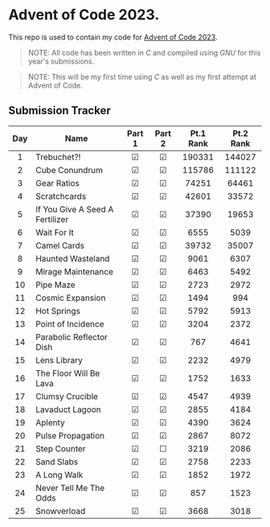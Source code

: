 # Advent of Code 2023.

This repo is used to contain my code for [Advent of Code 2023](https://adventofcode.com/2023).

> NOTE: All code has been written in *C* and compiled using *GNU* for this year's submissions.

> NOTE: This will be my first time using *C* as well as my first attempt at Advent of Code.

## Submission Tracker

| Day | Name | Part 1 | Part 2 | Pt.1 Rank | Pt.2 Rank |
| :---: | ---- | :------: | :------: | :------: | :------: |
| 1 | Trebuchet?! | &#9745; | &#9745; | 190331 | 144027 |
| 2 | Cube Conundrum | &#9745; | &#9745; | 115786 | 111122 |
| 3 | Gear Ratios | &#9745; | &#9745; | 74251 | 64461 |
| 4 | Scratchcards | &#9745; | &#9745; | 42601 | 33572 |
| 5 | If You Give A Seed A Fertilizer | &#9745; | &#9745; | 37390 | 19653 |
| 6 | Wait For It | &#9745; | &#9745; | 6555 | 5039 |
| 7 | Camel Cards | &#9745; | &#9745; | 39732 | 35007 |
| 8 | Haunted Wasteland | &#9745; | &#9745; | 9061 | 6307 |
| 9 | Mirage Maintenance | &#9745; | &#9745; | 6463 | 5492 |
| 10 | Pipe Maze | &#9745; | &#9745; | 2723 | 2972 |
| 11 | Cosmic Expansion | &#9745; | &#9745; | 1494 | 994 |
| 12 | Hot Springs | &#9745; | &#9745; | 5792 | 5913 |
| 13 | Point of Incidence | &#9745; | &#9745; | 3204 | 2372 |
| 14 | Parabolic Reflector Dish | &#9745; | &#9745; | 767 | 4641 |
| 15 | Lens Library | &#9745; | &#9745; | 2232 | 4979 |
| 16 | The Floor Will Be Lava | &#9745; | &#9745; | 1752 | 1633 |
| 17 | Clumsy Crucible | &#9745; | &#9745; | 4547 | 4939 |
| 18 | Lavaduct Lagoon | &#9745; | &#9745; | 2855 | 4184 |
| 19 | Aplenty | &#9745; | &#9745; | 4390 | 3624 |
| 20 | Pulse Propagation | &#9745; | &#9745; | 2867 | 8072 |
| 21 | Step Counter | &#9745; | &#9744; | 3219 | 2086 |
| 22 | Sand Slabs | &#9745; | &#9745; | 2758 | 2233 |
| 23 | A Long Walk | &#9745; | &#9745; | 1852 | 1972 |
| 24 | Never Tell Me The Odds | &#9745; | &#9745; | 857 | 1523 |
| 25 | Snowverload | &#9745; | &#9745; | 3668 | 3018 |